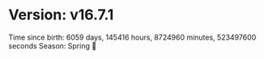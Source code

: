 # Version: v16.7.1
Time since birth: 6059 days, 145416 hours, 8724960 minutes, 523497600 seconds
Season: Spring 🌸
